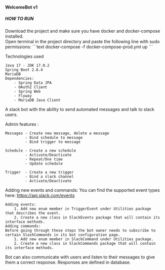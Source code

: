 **WelcomeBot v1**

<h5>HOW TO RUN </h5>
Download the project and make sure you have docker and docker-compose installed.<br>
Open terminal in the project directory and paste the following line with sudo permissions:
```text
docker-compose -f docker-compose-prod.yml up
```

Technologies used

```text
Java 17 - JDK 17.0.2
Spring Boot 2.6.4
MariaDB 
Dependencies: 
    - Spring Data JPA
    - OAuth2 Client
    - Spring Web
    - Flyway
    - MariaDB Java Client
```

A slack bot with the ability to send automated messages and talk to slack users.

Admin features :

```text
Messages - Create new message, delete a message
         - Bind schedule to message
         - Bind trigger to message
         
Schedule - Create a new schedule
         - Activate/Deactivate
         - Repeat/One time
         - Update schedule
         
Trigger  - Create a new trigger 
         - Bind a slack channel
         - Activate/Deactivate 
```

Adding new events and commands:
You can find the supported event types here: https://api.slack.com/events

```text
Adding events:
    1. Add new enum member in TriggerEvent under Utilities package that describes the event.
    2. Create a new class in SlackEvents package that will contain its interface methods.
Adding commands:
Before going through these steps the bot owner needs to subscribe to certain SlashCommands in its bot configuration page.
    1. Add new enum member in SlackCommand under Utilities package.
    2. Create a new class in SlackCommands package that will contain its interface methods.
```

Bot can also communicate with users and listen to their messages to give them a correct response. Responses are defined
in database. 